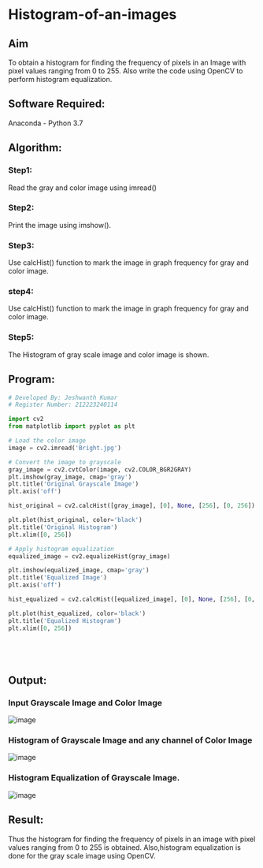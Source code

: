 # Histogram-of-an-images
## Aim
To obtain a histogram for finding the frequency of pixels in an Image with pixel values ranging from 0 to 255. Also write the code using OpenCV to perform histogram equalization.

## Software Required:
Anaconda - Python 3.7

## Algorithm:
### Step1:
Read the gray and color image using imread()

### Step2:
Print the image using imshow().



### Step3:
Use calcHist() function to mark the image in graph frequency for gray and color image.

### step4:
Use calcHist() function to mark the image in graph frequency for gray and color image.

### Step5:
The Histogram of gray scale image and color image is shown.


## Program:
```python
# Developed By: Jeshwanth Kumar
# Register Number: 212223240114

import cv2
from matplotlib import pyplot as plt

# Load the color image
image = cv2.imread('Bright.jpg')

# Convert the image to grayscale
gray_image = cv2.cvtColor(image, cv2.COLOR_BGR2GRAY)
plt.imshow(gray_image, cmap='gray')
plt.title('Original Grayscale Image')
plt.axis('off')

hist_original = cv2.calcHist([gray_image], [0], None, [256], [0, 256])

plt.plot(hist_original, color='black')
plt.title('Original Histogram')
plt.xlim([0, 256])

# Apply histogram equalization
equalized_image = cv2.equalizeHist(gray_image)

plt.imshow(equalized_image, cmap='gray')
plt.title('Equalized Image')
plt.axis('off')

hist_equalized = cv2.calcHist([equalized_image], [0], None, [256], [0, 256])

plt.plot(hist_equalized, color='black')
plt.title('Equalized Histogram')
plt.xlim([0, 256])






```
## Output:
### Input Grayscale Image and Color Image
![image](https://github.com/user-attachments/assets/e23c0218-559b-4882-b1db-17fc71012cb0)

### Histogram of Grayscale Image and any channel of Color Image
![image](https://github.com/user-attachments/assets/55e3c3e3-694f-4f56-96cb-6138cadb4433)

### Histogram Equalization of Grayscale Image.
![image](https://github.com/user-attachments/assets/9f09a481-971b-4579-96f7-04c5b2c6f7fe)





## Result: 
Thus the histogram for finding the frequency of pixels in an image with pixel values ranging from 0 to 255 is obtained. Also,histogram equalization is done for the gray scale image using OpenCV.
